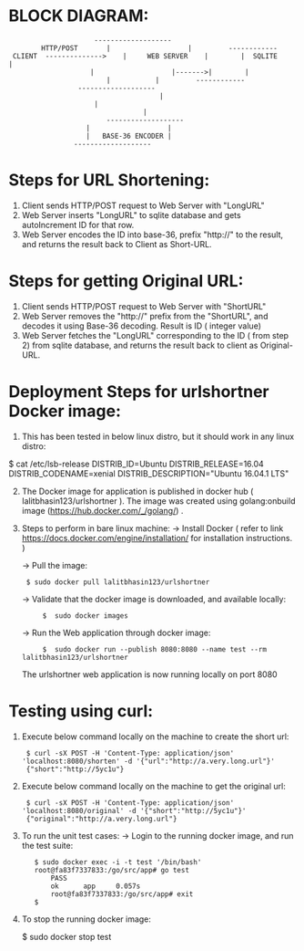   # BLOCK DIAGRAM:
 
				   
   		                 -------------------
	        HTTP/POST       |                   |         ------------
     CLIENT  -------------->    |     WEB SERVER    |        |  SQLITE    | 
		                |                   |------->|     	  |
	                        |		    |         ------------
			         -------------------
                                         |
				         | 
	                                 |
	                        -------------------	
		               |                   | 
		               |   BASE-36 ENCODER |
			        -------------------
					   
               
# Steps for URL Shortening:

1. Client sends HTTP/POST request to Web Server with "LongURL" 
2. Web Server inserts "LongURL" to sqlite database and gets autoIncrement ID for that row.
3. Web Server encodes the ID into base-36, prefix "http://" to the result,  and returns the result back to Client as Short-URL.


# Steps for getting Original URL:


 1. Client sends HTTP/POST request to Web Server with "ShortURL"
2. Web Server removes the "http://" prefix from the "ShortURL", and decodes it using Base-36 decoding. Result is ID ( integer value)
3. Web Server fetches the "LongURL" corresponding to the ID ( from step 2) from sqlite database, and returns the result back to client as Original-URL.

# Deployment Steps for urlshortner Docker image:

1. This has been tested in below linux distro, but it should work in any linux distro:

$ cat /etc/lsb-release
DISTRIB_ID=Ubuntu
DISTRIB_RELEASE=16.04
DISTRIB_CODENAME=xenial
DISTRIB_DESCRIPTION="Ubuntu 16.04.1 LTS"


2. The Docker image for application is published in docker hub ( lalitbhasin123/urlshortner ). The image was created using golang:onbuild image (https://hub.docker.com/_/golang/) .

3. Steps to perform in bare linux machine:
     -> Install Docker ( refer to link  https://docs.docker.com/engine/installation/ for installation instructions. )
     
     -> Pull the image: 
     
		$ sudo docker pull lalitbhasin123/urlshortner
		
      -> Validate that the docker image is downloaded, and available locally:
      
      		$  sudo docker images
		
      -> Run the Web application through docker image:
      
      		$  sudo docker run --publish 8080:8080 --name test --rm lalitbhasin123/urlshortner
		
	The urlshortner web application is now running locally on port 8080
	

# Testing using curl:

 1. Execute below command locally on the machine to create the short url:
 
         $ curl -sX POST -H 'Content-Type: application/json' 'localhost:8080/shorten' -d '{"url":"http://a.very.long.url"}'
         {"short":"http://5yc1u"}
	 
 2. Execute below command locally on the machine to get the original url:
 
         $ curl -sX POST -H 'Content-Type: application/json' 'localhost:8080/original' -d '{"short":"http://5yc1u"}'
         {"original":"http://a.very.long.url"}
	 
3. To run the unit test cases:
	-> Login to the running docker image, and run the test suite:
	
	      $ sudo docker exec -i -t test '/bin/bash'
	      root@fa83f7337833:/go/src/app# go test
              PASS
              ok      app     0.057s
              root@fa83f7337833:/go/src/app# exit
	      $
	   
4. To stop the running docker image:

	$  sudo docker stop test
	
